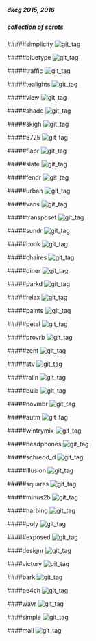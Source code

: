 ##### dkeg 2015, 2016
##### collection of scrots

#####simplicity
![git_tag](https://github.com/dkeg/scrots/blob/master/_simplicity.png)

#####bluetype
![git_tag](https://github.com/dkeg/scrots/blob/master/_bluetype.png)

#####traffic
![git_tag](https://github.com/dkeg/scrots/blob/master/_traffic.png)

#####tealights
![git_tag](https://github.com/dkeg/scrots/blob/master/_tealights.png)

#####view
![git_tag](https://github.com/dkeg/scrots/blob/master/_view.png)

#####shade
![git_tag](https://github.com/dkeg/scrots/blob/master/_shade.png)

#####skigh
![git_tag](https://github.com/dkeg/scrots/blob/master/_skigh.png)

#####5725
![git_tag](https://github.com/dkeg/scrots/blob/master/_5725.png)

#####flapr
![git_tag](https://github.com/dkeg/scrots/blob/master/_flapr.png)

#####slate
![git_tag](https://github.com/dkeg/scrots/blob/master/_slate.png)

#####fendr
![git_tag](https://github.com/dkeg/scrots/blob/master/_fendr.png)

#####urban
![git_tag](https://github.com/dkeg/scrots/blob/master/_urban.png)

#####vans
![git_tag](https://github.com/dkeg/scrots/blob/master/_vans.png)

#####transposet
![git_tag](https://github.com/dkeg/scrots/blob/master/_transposet2.png)

#####sundr
![git_tag](https://github.com/dkeg/scrots/blob/master/_sundr.png)

#####book
![git_tag](https://github.com/dkeg/scrots/blob/master/_book.png)

#####chaires
![git_tag](https://github.com/dkeg/scrots/blob/master/_chaires.png)

#####diner
![git_tag](https://github.com/dkeg/scrots/blob/master/_diner.png)

#####parkd
![git_tag](https://github.com/dkeg/scrots/blob/master/_parkd.png)

#####relax
![git_tag](https://github.com/dkeg/scrots/blob/master/_relax.png)

#####paints
![git_tag](https://github.com/dkeg/scrots/blob/master/_paints.png)

#####petal
![git_tag](https://github.com/dkeg/scrots/blob/master/_petal.png)

#####provrb
![git_tag](https://github.com/dkeg/scrots/blob/master/_proberbial.png)

#####zent
![git_tag](https://github.com/dkeg/scrots/blob/master/_zent.png)

#####stv
![git_tag](https://github.com/dkeg/scrots/blob/master/_stv-again.png)

#####raiin
![git_tag](https://github.com/dkeg/scrots/blob/master/_raiin.png)

#####bulb
![git_tag](https://github.com/dkeg/scrots/blob/master/_bulb.png)

#####novmbr
![git_tag](https://github.com/dkeg/scrots/blob/master/_novmbr.png)

#####autm
![git_tag](https://github.com/dkeg/scrots/blob/master/_autm.png)

#####wintrymix
![git_tag](https://github.com/dkeg/scrots/blob/master/_wintrymix.png)

#####headphones 
![git_tag](https://github.com/dkeg/scrots/blob/master/_headphones.png)

#####schredd_d 
![git_tag](https://github.com/dkeg/scrots/blob/master/_schredd_d.png)

#####illusion 
![git_tag](https://github.com/dkeg/scrots/blob/master/_illusion.png)

#####squares 
![git_tag](https://github.com/dkeg/scrots/blob/master/_squares.png)

#####minus2b 
![git_tag](https://github.com/dkeg/scrots/blob/master/_minus2b.png)

#####harbing 
![git_tag](https://github.com/dkeg/scrots/blob/master/_harbing.png)

#####poly
![git_tag](https://github.com/dkeg/scrots/blob/master/_poly.png)

#####exposed
![git_tag](https://github.com/dkeg/scrots/blob/master/_exposed.png)

####designr
![git_tag](https://github.com/dkeg/scrots/blob/master/_designr.png)

####victory
![git_tag](https://github.com/dkeg/scrots/blob/master/_victory.png)

####bark
![git_tag](https://github.com/dkeg/scrots/blob/master/_bark.png)

####pe4ch
![git_tag](https://github.com/dkeg/scrots/blob/master/_pe4ch.png)

####wavr
![git_tag](https://github.com/dkeg/scrots/blob/master/_wavr.png)

####simple
![git_tag](https://github.com/dkeg/scrots/blob/master/_simple.png)

####mail
![git_tag](https://github.com/dkeg/scrots/blob/master/_mail.png)

